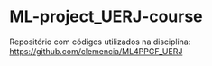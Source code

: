 # ML-project_UERJ-course
Repositório com códigos utilizados na disciplina: https://github.com/clemencia/ML4PPGF_UERJ
